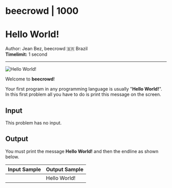 # beecrowd | 1000

# Hello World!

Author: Jean Bez, beecrowd 🇧🇷 Brazil  
**Timelimit:** 1 second

---

![Hello World!](https://resources.beecrowd.com/gallery/images/problems/UOJ_1000.png)

Welcome to **beecrowd**!

Your first program in any programming language is usually "**Hello World!**". In this first problem all you have to do is print this message on the screen.

## Input

This problem has no input.

## Output

You must print the message **Hello World!** and then the endline as shown below.

| Input Sample | Output Sample |
| ------------ | ------------- |
|              | Hello World!  |
